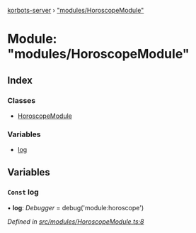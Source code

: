[korbots-server](../README.md) › ["modules/HoroscopeModule"](_modules_horoscopemodule_.md)

# Module: "modules/HoroscopeModule"

## Index

### Classes

* [HoroscopeModule](../classes/_modules_horoscopemodule_.horoscopemodule.md)

### Variables

* [log](_modules_horoscopemodule_.md#const-log)

## Variables

### `Const` log

• **log**: *Debugger* = debug('module:horoscope')

*Defined in [src/modules/HoroscopeModule.ts:8](https://github.com/Xisabla/Korbots/blob/177cb32/server/src/modules/HoroscopeModule.ts#L8)*
